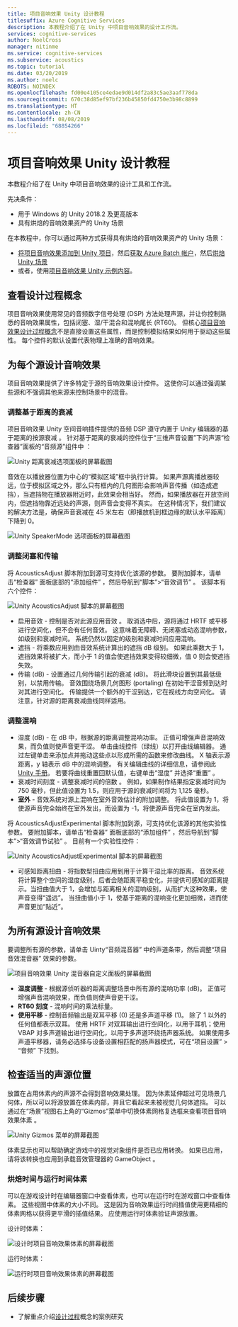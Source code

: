 ```yaml
---
title: 项目音响效果 Unity 设计教程
titlesuffix: Azure Cognitive Services
description: 本教程介绍了在 Unity 中项目音响效果的设计工作流。
services: cognitive-services
author: NoelCross
manager: nitinme
ms.service: cognitive-services
ms.subservice: acoustics
ms.topic: tutorial
ms.date: 03/20/2019
ms.author: noelc
ROBOTS: NOINDEX
ms.openlocfilehash: fd00e4105ce4edae9d014df2a83c5ae3aaf778da
ms.sourcegitcommit: 670c38d85ef97bf236b45850fd4750e3b98c8899
ms.translationtype: HT
ms.contentlocale: zh-CN
ms.lasthandoff: 08/08/2019
ms.locfileid: "68854266"
---
```

# <a name="project-acoustics-unity-design-tutorial"></a>项目音响效果 Unity 设计教程
本教程介绍了在 Unity 中项目音响效果的设计工具和工作流。

先决条件：
* 用于 Windows 的 Unity 2018.2 及更高版本
* 具有烘焙的音响效果资产的 Unity 场景

在本教程中，你可以通过两种方式获得具有烘焙的音响效果资产的 Unity 场景：
* [将项目音响效果添加到 Unity 项目](unity-integration.md)，然后[获取 Azure Batch 帐户](create-azure-account.md)，然后[烘焙 Unity 场景](unity-baking.md)
* 或者，使用[项目音响效果 Unity 示例内容](unity-quickstart.md)。

## <a name="review-design-process-concepts"></a>查看设计过程概念
项目音响效果使用常见的音频数字信号处理 (DSP) 方法处理声源，并让你控制熟悉的音响效果属性，包括闭塞、湿/干混合和混响尾长 (RT60)。 但核心[项目音响效果设计过程概念](design-process.md)不是直接设置这些属性，而是控制模拟结果如何用于驱动这些属性。 每个控件的默认设置代表物理上准确的音响效果。

## <a name="design-acoustics-for-each-source"></a>为每个源设计音响效果
项目音响效果提供了许多特定于源的音响效果设计控件。 这使你可以通过强调某些源和不强调其他来源来控制场景中的混音。

### <a name="adjust-distance-based-attenuation"></a>调整基于距离的衰减
项目音响效果 Unity 空间音响插件提供的音频 DSP 遵守内置于 Unity 编辑器的基于距离的按源衰减  。 针对基于距离的衰减的控件位于“三维声音设置”下的声源“检查器”面板的“音频源”组件中    ：

![Unity 距离衰减选项面板的屏幕截图](media/distance-attenuation.png)

音效在以播放器位置为中心的“模拟区域”框中执行计算。 如果声源离播放器较远，位于模拟区域之外，那么只有框内的几何图形会影响声音传播（如造成遮挡），当遮挡物在播放器附近时，此效果会相当好。 然而，如果播放器在开放空间内，但遮挡物靠近远处的声源，则声音会变得不真实。 在这种情况下，我们建议的解决方法是，确保声音衰减在 45 米左右（即播放机到框边缘的默认水平距离）下降到 0。

![Unity SpeakerMode 选项面板的屏幕截图](media/speaker-mode.png)

### <a name="adjust-occlusion-and-transmission"></a>调整闭塞和传输
将 AcousticsAdjust  脚本附加到源可支持优化该源的参数。 要附加脚本，请单击“检查器”  面板底部的“添加组件”  ，然后导航到“脚本”>“音效调节”  。 该脚本有六个控件：

![Unity AcousticsAdjust 脚本的屏幕截图](media/acoustics-adjust.png)

* 启用音效 - 控制是否对此源应用音效  。 取消选中后，源将通过 HRTF 或平移进行空间化，但不会有任何音效。 这意味着无障碍、无闭塞或动态混响参数，如级别和衰减时间。 系统仍然以固定的级别和衰减时间应用混响。
*  遮挡 - 将乘数应用到由音效系统计算出的遮挡 dB 级别。 如果此乘数大于 1，遮挡效果将被扩大，而小于 1 的值会使遮挡效果变得较细微，值 0 则会使遮挡失效。
*  传输 (dB) - 设置通过几何传输引起的衰减 (dB)。 将此滑块设置到其最低级别，以禁用传输。 音效围绕场景几何图形 (portaling) 在初始干涩音频到达时对其进行空间化。 传输提供一个额外的干涩到达，它在视线方向空间化。 请注意，针对源的距离衰减曲线同样适用。

### <a name="adjust-reverberation"></a>调整混响
*  湿度 (dB) - 在 dB 中，根据源的距离调整混响功率。 正值可增强声音混响效果，而负值则使声音更干涩。 单击曲线控件（绿线）以打开曲线编辑器。 通过左键单击来添加点并拖动这些点以形成所需的函数来修改曲线。 X 轴表示源距离，y 轴表示 dB 中的混响调整。 有关编辑曲线的详细信息，请参阅此 [Unity 手册](https://docs.unity3d.com/Manual/EditingCurves.html)。 若要将曲线重置回默认值，右键单击“湿度”  并选择“重置”  。
* 衰减时间刻度 - 调整衰减时间的倍数  。 例如，如果制作结果指定衰减时间为 750 毫秒，但此值设置为 1.5，则应用于源的衰减时间将为 1,125 毫秒。
* **室外** - 音效系统对源上混响在室外音效估计的附加调整。 将此值设置为 1，将使源声音完全始终在室外发出，而设置为 -1，将使源声音完全在室内发出。

将 AcousticsAdjustExperimental  脚本附加到源，可支持优化该源的其他实验性参数。 要附加脚本，请单击“检查器”  面板底部的“添加组件”  ，然后导航到“脚本”>“音效调节试验”  。 目前有一个实验性控件：

![Unity AcousticsAdjustExperimental 脚本的屏幕截图](media/acoustics-adjust-experimental.png)

*  可感知距离扭曲 - 将指数型扭曲应用到用于计算干湿比率的距离。 音效系统将计算整个空间的湿度级别，后者会随距离平稳变化，并提供可感知的距离提示。当扭曲值大于 1，会增加与距离相关的混响级别，从而扩大这种效果，使声音变得“遥远”。 当扭曲值小于 1，使基于距离的混响变化更加细微，进而使声音更加“贴近”。

## <a name="design-acoustics-for-all-sources"></a>为所有源设计音响效果
要调整所有源的参数，请单击 Uinty“音频混音器”  中的声道条带，然后调整“项目音效混音器”  效果的参数。

![项目音响效果 Unity 混音器自定义面板的屏幕截图](media/mixer-parameters.png)

* **湿度调整** - 根据源侦听器的距离调整场景中所有源的混响功率 (dB)。 正值可增强声音混响效果，而负值则使声音更干涩。
* **RT60 刻度** - 混响时间的乘法标量。
* **使用平移** - 控制音频输出是双耳平移 (0) 还是多声道平移 (1)。 除了 1 以外的任何值都表示双耳。 使用 HRTF 对双耳输出进行空间化，以用于耳机；使用 VBAP 对多声道输出进行空间化，以用于多声道环绕扬声器系统。 如果使用多声道平移器，请务必选择与设备设置相匹配的扬声器模式，可在“项目设置”   > “音频”  下找到。

## <a name="check-proper-sound-source-placement"></a>检查适当的声源位置
放置在占用体素内的声源不会得到音响效果处理。 因为体素延伸超过可见场景几何体，所以可以将源放置在体素内部，并且它看起来未被视觉几何体遮挡。 可以通过在“场景”视图右上角的“Gizmos”菜单中切换体素网格复选框来查看项目音响效果体素   。

![Unity Gizmos 菜单的屏幕截图](media/gizmos-menu.png)  

体素显示也可以帮助确定游戏中的视觉对象组件是否已应用转换。 如果已应用，请将该转换也应用到承载音效管理器的 GameObject  。

### <a name="bake-time-vs-run-time-voxels"></a>烘焙时间与运行时间体素
可以在游戏设计时在编辑器窗口中查看体素，也可以在运行时在游戏窗口中查看体素。 这些视图中体素的大小不同。 这是因为音响效果运行时间插值使用更精细的体素网格以获得更平滑的插值结果。 应使用运行时体素验证声源放置。

设计时体素：

![设计时项目音响效果体素的屏幕截图](media/voxels-design-time.png)

运行时体素：

![运行时项目音响效果体素的屏幕截图](media/voxels-runtime.png)

## <a name="next-steps"></a>后续步骤
* 了解重点介绍[设计过程](design-process.md)概念的案例研究

